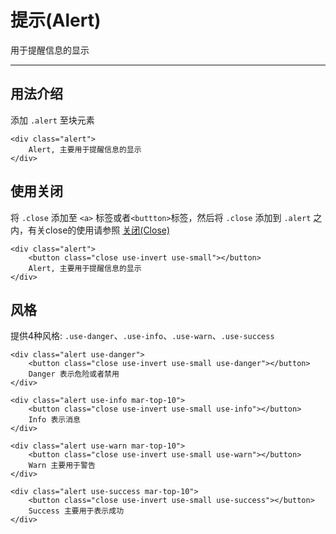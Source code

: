# 提示(Alert)
用于提醒信息的显示
***

## 用法介绍
添加 `.alert` 至块元素
```
<div class="alert">
    Alert, 主要用于提醒信息的显示
</div>
```

## 使用关闭
将 `.close` 添加至 `<a>` 标签或者`<buttton>`标签，然后将 `.close` 添加到 `.alert` 之内，有关close的使用请参照 [关闭(Close)](#close)
```
<div class="alert">
    <button class="close use-invert use-small"></button>
    Alert, 主要用于提醒信息的显示
</div>
```

## 风格
提供4种风格: `.use-danger`、`.use-info`、`.use-warn`、`.use-success`

```
<div class="alert use-danger">
    <button class="close use-invert use-small use-danger"></button>
    Danger 表示危险或者禁用
</div>

<div class="alert use-info mar-top-10">
    <button class="close use-invert use-small use-info"></button>
    Info 表示消息
</div>

<div class="alert use-warn mar-top-10">
    <button class="close use-invert use-small use-warn"></button>
    Warn 主要用于警告
</div>

<div class="alert use-success mar-top-10">
    <button class="close use-invert use-small use-success"></button>
    Success 主要用于表示成功
</div>
```